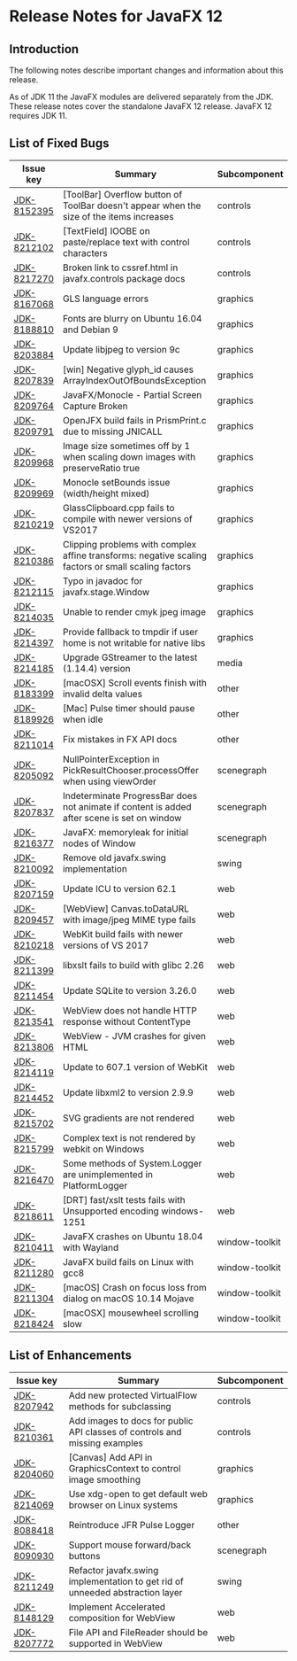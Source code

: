 # Release Notes for JavaFX 12

## Introduction

The following notes describe important changes and information about this release.

As of JDK 11 the JavaFX modules are delivered separately from the JDK. These release notes cover the standalone JavaFX 12 release. JavaFX 12 requires JDK 11.

## List of Fixed Bugs

Issue key|Summary|Subcomponent
---------|-------|------------
[JDK-8152395](https://bugs.openjdk.java.net/browse/JDK-8152395)|[ToolBar] Overflow button of ToolBar doesn't appear when the size of the items increases|controls
[JDK-8212102](https://bugs.openjdk.java.net/browse/JDK-8212102)|[TextField] IOOBE on paste/replace text with control characters|controls
[JDK-8217270](https://bugs.openjdk.java.net/browse/JDK-8217270)|Broken link to cssref.html in javafx.controls package docs|controls
[JDK-8167068](https://bugs.openjdk.java.net/browse/JDK-8167068)|GLS language errors|graphics
[JDK-8188810](https://bugs.openjdk.java.net/browse/JDK-8188810)|Fonts are blurry on Ubuntu 16.04 and Debian 9|graphics
[JDK-8203884](https://bugs.openjdk.java.net/browse/JDK-8203884)|Update libjpeg to version 9c|graphics
[JDK-8207839](https://bugs.openjdk.java.net/browse/JDK-8207839)|[win] Negative glyph_id causes ArrayIndexOutOfBoundsException|graphics
[JDK-8209764](https://bugs.openjdk.java.net/browse/JDK-8209764)|JavaFX/Monocle - Partial Screen Capture Broken|graphics
[JDK-8209791](https://bugs.openjdk.java.net/browse/JDK-8209791)|OpenJFX build fails in PrismPrint.c due to missing JNICALL|graphics
[JDK-8209968](https://bugs.openjdk.java.net/browse/JDK-8209968)|Image size sometimes off by 1 when scaling down images with preserveRatio true|graphics
[JDK-8209969](https://bugs.openjdk.java.net/browse/JDK-8209969)|Monocle setBounds issue (width/height mixed)|graphics
[JDK-8210219](https://bugs.openjdk.java.net/browse/JDK-8210219)|GlassClipboard.cpp fails to compile with newer versions of VS2017|graphics
[JDK-8210386](https://bugs.openjdk.java.net/browse/JDK-8210386)|Clipping problems with complex affine transforms: negative scaling factors or small scaling factors|graphics
[JDK-8212115](https://bugs.openjdk.java.net/browse/JDK-8212115)|Typo in javadoc for javafx.stage.Window|graphics
[JDK-8214035](https://bugs.openjdk.java.net/browse/JDK-8214035)|Unable to render cmyk jpeg image|graphics
[JDK-8214397](https://bugs.openjdk.java.net/browse/JDK-8214397)|Provide fallback to tmpdir if user home is not writable for native libs|graphics
[JDK-8214185](https://bugs.openjdk.java.net/browse/JDK-8214185)|Upgrade GStreamer to the latest (1.14.4) version|media
[JDK-8183399](https://bugs.openjdk.java.net/browse/JDK-8183399)|[macOSX] Scroll events finish with invalid delta values|other
[JDK-8189926](https://bugs.openjdk.java.net/browse/JDK-8189926)|[Mac] Pulse timer should pause when idle|other
[JDK-8211014](https://bugs.openjdk.java.net/browse/JDK-8211014)|Fix mistakes in FX API docs|other
[JDK-8205092](https://bugs.openjdk.java.net/browse/JDK-8205092)|NullPointerException in PickResultChooser.processOffer when using viewOrder|scenegraph
[JDK-8207837](https://bugs.openjdk.java.net/browse/JDK-8207837)|Indeterminate ProgressBar does not animate if content is added after scene is set on window|scenegraph
[JDK-8216377](https://bugs.openjdk.java.net/browse/JDK-8216377)|JavaFX: memoryleak for initial nodes of Window|scenegraph
[JDK-8210092](https://bugs.openjdk.java.net/browse/JDK-8210092)|Remove old javafx.swing implementation|swing
[JDK-8207159](https://bugs.openjdk.java.net/browse/JDK-8207159)|Update ICU to version 62.1|web
[JDK-8209457](https://bugs.openjdk.java.net/browse/JDK-8209457)|[WebView] Canvas.toDataURL with image/jpeg MIME type fails|web
[JDK-8210218](https://bugs.openjdk.java.net/browse/JDK-8210218)|WebKit build fails with newer versions of VS 2017|web
[JDK-8211399](https://bugs.openjdk.java.net/browse/JDK-8211399)|libxslt fails to build with glibc 2.26|web
[JDK-8211454](https://bugs.openjdk.java.net/browse/JDK-8211454)|Update SQLite to version 3.26.0|web
[JDK-8213541](https://bugs.openjdk.java.net/browse/JDK-8213541)|WebView does not handle HTTP response without ContentType|web
[JDK-8213806](https://bugs.openjdk.java.net/browse/JDK-8213806)|WebView - JVM crashes for given HTML|web
[JDK-8214119](https://bugs.openjdk.java.net/browse/JDK-8214119)|Update to 607.1 version of WebKit|web
[JDK-8214452](https://bugs.openjdk.java.net/browse/JDK-8214452)|Update libxml2 to version 2.9.9|web
[JDK-8215702](https://bugs.openjdk.java.net/browse/JDK-8215702)|SVG gradients are not rendered|web
[JDK-8215799](https://bugs.openjdk.java.net/browse/JDK-8215799)|Complex text is not rendered by webkit on Windows|web
[JDK-8216470](https://bugs.openjdk.java.net/browse/JDK-8216470)|Some methods of System.Logger are unimplemented in PlatformLogger|web
[JDK-8218611](https://bugs.openjdk.java.net/browse/JDK-8218611)|[DRT] fast/xslt tests fails with Unsupported encoding windows-1251|web
[JDK-8210411](https://bugs.openjdk.java.net/browse/JDK-8210411)|JavaFX crashes on Ubuntu 18.04 with Wayland|window-toolkit
[JDK-8211280](https://bugs.openjdk.java.net/browse/JDK-8211280)|JavaFX build fails on Linux with gcc8|window-toolkit
[JDK-8211304](https://bugs.openjdk.java.net/browse/JDK-8211304)|[macOS] Crash on focus loss from dialog on macOS 10.14 Mojave|window-toolkit
[JDK-8218424](https://bugs.openjdk.java.net/browse/JDK-8218424)|[macOSX] mousewheel scrolling slow|window-toolkit


## List of Enhancements

Issue key|Summary|Subcomponent
---------|-------|------------
[JDK-8207942](https://bugs.openjdk.java.net/browse/JDK-8207942)|Add new protected VirtualFlow methods for subclassing|controls
[JDK-8210361](https://bugs.openjdk.java.net/browse/JDK-8210361)|Add images to docs for public API classes of controls and missing examples|controls
[JDK-8204060](https://bugs.openjdk.java.net/browse/JDK-8204060)|[Canvas] Add API in GraphicsContext to control image smoothing|graphics
[JDK-8214069](https://bugs.openjdk.java.net/browse/JDK-8214069)|Use xdg-open to get default web browser on Linux systems|graphics
[JDK-8088418](https://bugs.openjdk.java.net/browse/JDK-8088418)|Reintroduce JFR Pulse Logger|other
[JDK-8090930](https://bugs.openjdk.java.net/browse/JDK-8090930)|Support mouse forward/back buttons|scenegraph
[JDK-8211249](https://bugs.openjdk.java.net/browse/JDK-8211249)|Refactor javafx.swing implementation to get rid of unneeded abstraction layer|swing
[JDK-8148129](https://bugs.openjdk.java.net/browse/JDK-8148129)|Implement Accelerated composition for WebView|web
[JDK-8207772](https://bugs.openjdk.java.net/browse/JDK-8207772)|File API and FileReader should be supported in WebView|web
